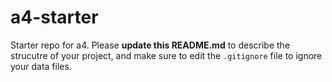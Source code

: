 # a4-starter
Starter repo for a4. Please **update this README.md** to describe the strucutre of your project, and make sure to edit the `.gitignore` file to ignore your data files.
